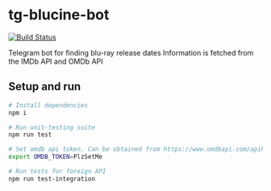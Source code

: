 # tg-blucine-bot

[![Build Status](https://travis-ci.com/MiklerGM/tg-blucine-bot.svg?branch=master)](https://travis-ci.com/MiklerGM/tg-blucine-bot)

Telegram bot for finding blu-ray release dates 
Information is fetched from the IMDb API and OMDb API

## Setup and run

```bash
# Install dependencies
npm i

# Run unit-testing suite
npm run test

# Set omdb api token. Can be obtained from https://www.omdbapi.com/apikey.aspx
export OMDB_TOKEN=PlzSetMe

# Run tests for foreign API
npm run test-integration
```